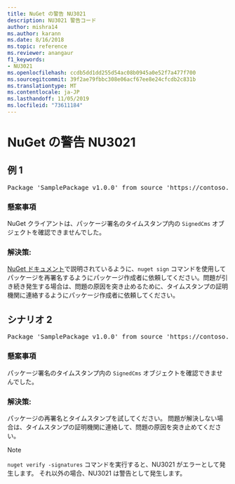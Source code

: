 ```yaml
---
title: NuGet の警告 NU3021
description: NU3021 警告コード
author: mishra14
ms.author: karann
ms.date: 8/16/2018
ms.topic: reference
ms.reviewer: anangaur
f1_keywords:
- NU3021
ms.openlocfilehash: ccdb5dd1dd255d54ac08b0945a0e52f7a477f700
ms.sourcegitcommit: 39f2ae79fbbc308e06acf67ee8e24cfcdb2c831b
ms.translationtype: MT
ms.contentlocale: ja-JP
ms.lasthandoff: 11/05/2019
ms.locfileid: "73611184"
---
```

# <a name="nuget-warning-nu3021"></a>NuGet の警告 NU3021

## <a name="scenario-1"></a>例 1

<pre>Package 'SamplePackage v1.0.0' from source 'https://contoso.com/index.json': The primary signature's timestamp signature validation failed.</pre>

### <a name="issue"></a>懸案事項

NuGet クライアントは、パッケージ署名のタイムスタンプ内の `SignedCms` オブジェクトを確認できませんでした。


### <a name="solution"></a>解決策:

[NuGet ドキュメント](https://docs.microsoft.com/nuget/create-packages/sign-a-package)で説明されているように、`nuget sign` コマンドを使用してパッケージを再署名するようにパッケージ作成者に依頼してください。問題が引き続き発生する場合は、問題の原因を突き止めるために、タイムスタンプの証明機関に連絡するようにパッケージ作成者に依頼してください。



## <a name="scenario-2"></a>シナリオ 2

<pre>Package 'SamplePackage v1.0.0' from source 'https://contoso.com/index.json': The timestamp signature validation failed.</pre>

### <a name="issue"></a>懸案事項

パッケージ署名のタイムスタンプ内の `SignedCms` オブジェクトを確認できませんでした。


### <a name="solution"></a>解決策:

パッケージの再署名とタイムスタンプを試してください。 問題が解決しない場合は、タイムスタンプの証明機関に連絡して、問題の原因を突き止めてください。


> [!Note]
> `nuget verify -signatures` コマンドを実行すると、NU3021 がエラーとして発生します。 それ以外の場合、NU3021 は警告として発生します。
